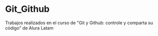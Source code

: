 # Git_Github
Trabajos realizados en el curso de "Git y Github: controle y comparta su código" de Alura Latam
